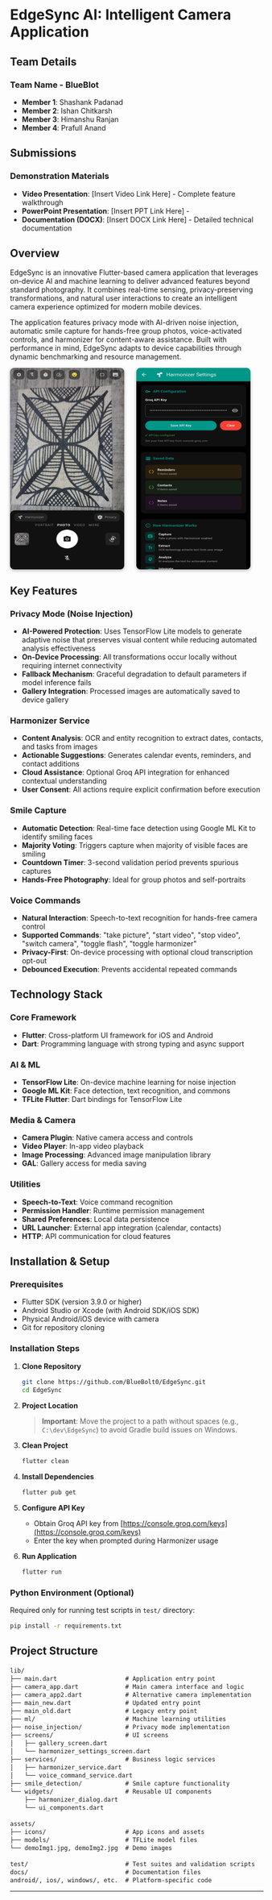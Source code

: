 # EdgeSync AI: Intelligent Camera Application

## Team Details

### Team Name - BlueBlot
- **Member 1**: Shashank Padanad
- **Member 2**: Ishan Chitkarsh
- **Member 3**: Himanshu Ranjan
- **Member 4**: Prafull Anand

## Submissions

### Demonstration Materials
- **Video Presentation**: [Insert Video Link Here] - Complete feature walkthrough
- **PowerPoint Presentation**: [Insert PPT Link Here] - 
- **Documentation (DOCX)**: [Insert DOCX Link Here] - Detailed technical documentation

## Overview

EdgeSync is an innovative Flutter-based camera application that leverages on-device AI and machine learning to deliver advanced features beyond standard photography. It combines real-time sensing, privacy-preserving transformations, and natural user interactions to create an intelligent camera experience optimized for modern mobile devices.

The application features privacy mode with AI-driven noise injection, automatic smile capture for hands-free group photos, voice-activated controls, and harmonizer for content-aware assistance. Built with performance in mind, EdgeSync adapts to device capabilities through dynamic benchmarking and resource management.

<div style="display:flex; flex-wrap:wrap; align-items:center">
    <img src="./assets/demoImg1.jpg" alt="Demo 1" style="width:45%; max-width:250px; height:400px; border-radius:8px; box-shadow:0 2px 6px rgba(0,0,0,0.3); margin-right:24px;">
    <img src="./assets/demoImg2.jpg" alt="Demo 2" style="width:45%; max-width:250px; height:400px; border-radius:8px; box-shadow:0 2px 6px rgba(0,0,0,0.3);">
</div>

## Key Features

###  Privacy Mode (Noise Injection)
- **AI-Powered Protection**: Uses TensorFlow Lite models to generate adaptive noise that preserves visual content while reducing automated analysis effectiveness
- **On-Device Processing**: All transformations occur locally without requiring internet connectivity
- **Fallback Mechanism**: Graceful degradation to default parameters if model inference fails
- **Gallery Integration**: Processed images are automatically saved to device gallery

### Harmonizer Service
- **Content Analysis**: OCR and entity recognition to extract dates, contacts, and tasks from images
- **Actionable Suggestions**: Generates calendar events, reminders, and contact additions
- **Cloud Assistance**: Optional Groq API integration for enhanced contextual understanding
- **User Consent**: All actions require explicit confirmation before execution

### Smile Capture
- **Automatic Detection**: Real-time face detection using Google ML Kit to identify smiling faces
- **Majority Voting**: Triggers capture when majority of visible faces are smiling
- **Countdown Timer**: 3-second validation period prevents spurious captures
- **Hands-Free Photography**: Ideal for group photos and self-portraits

### Voice Commands
- **Natural Interaction**: Speech-to-text recognition for hands-free camera control
- **Supported Commands**: "take picture", "start video", "stop video", "switch camera", "toggle flash", "toggle harmonizer"
- **Privacy-First**: On-device processing with optional cloud transcription opt-out
- **Debounced Execution**: Prevents accidental repeated commands



## Technology Stack

### Core Framework
- **Flutter**: Cross-platform UI framework for iOS and Android
- **Dart**: Programming language with strong typing and async support

### AI & ML
- **TensorFlow Lite**: On-device machine learning for noise injection
- **Google ML Kit**: Face detection, text recognition, and commons
- **TFLite Flutter**: Dart bindings for TensorFlow Lite

### Media & Camera
- **Camera Plugin**: Native camera access and controls
- **Video Player**: In-app video playback
- **Image Processing**: Advanced image manipulation library
- **GAL**: Gallery access for media saving

### Utilities
- **Speech-to-Text**: Voice command recognition
- **Permission Handler**: Runtime permission management
- **Shared Preferences**: Local data persistence
- **URL Launcher**: External app integration (calendar, contacts)
- **HTTP**: API communication for cloud features

## Installation & Setup

### Prerequisites
- Flutter SDK (version 3.9.0 or higher)
- Android Studio or Xcode (with Android SDK/iOS SDK)
- Physical Android/iOS device with camera
- Git for repository cloning

### Installation Steps

1. **Clone Repository**
   ```bash
   git clone https://github.com/BlueBolt0/EdgeSync.git
   cd EdgeSync
   ```

2. **Project Location**
   > **Important**: Move the project to a path without spaces (e.g., `C:\dev\EdgeSync`) to avoid Gradle build issues on Windows.

3. **Clean Project**
   ```bash
   flutter clean
   ```

4. **Install Dependencies**
   ```bash
   flutter pub get
   ```

5. **Configure API Key**
   - Obtain Groq API key from [https://console.groq.com/keys](https://console.groq.com/keys)
   - Enter the key when prompted during Harmonizer usage

6. **Run Application**
   ```bash
   flutter run
   ```

### Python Environment (Optional)
Required only for running test scripts in `test/` directory:
```bash
pip install -r requirements.txt
```


## Project Structure

```
lib/
├── main.dart                   # Application entry point
├── camera_app.dart             # Main camera interface and logic
├── camera_app2.dart            # Alternative camera implementation
├── main_new.dart               # Updated entry point
├── main_old.dart               # Legacy entry point
├── ml/                         # Machine learning utilities
├── noise_injection/            # Privacy mode implementation
├── screens/                    # UI screens
│   ├── gallery_screen.dart
│   └── harmonizer_settings_screen.dart
├── services/                   # Business logic services
│   ├── harmonizer_service.dart
│   └── voice_command_service.dart
├── smile_detection/            # Smile capture functionality
└── widgets/                    # Reusable UI components
    ├── harmonizer_dialog.dart
    └── ui_components.dart

assets/
├── icons/                      # App icons and assets
├── models/                     # TFLite model files
└── demoImg1.jpg, demoImg2.jpg  # Demo images

test/                           # Test suites and validation scripts
docs/                           # Documentation files
android/, ios/, windows/, etc.  # Platform-specific code
```
















---
